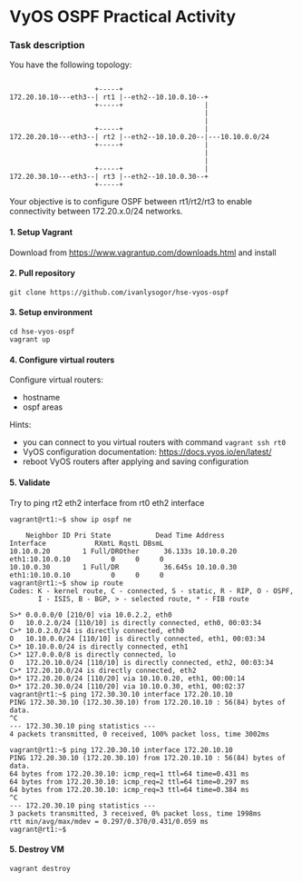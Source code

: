# VyOS OSPF Practical Activity
### Task description
You have the following topology:
```

                     +-----+
172.20.10.10---eth3--| rt1 |--eth2--10.10.0.10--+
                     +-----+                    |
                                                |
                                                | 
                     +-----+                    |
172.20.20.10---eth3--| rt2 |--eth2--10.10.0.20--|---10.10.0.0/24
                     +-----+                    |
                                                |
                                                |
                     +-----+                    |
172.20.30.10---eth3--| rt3 |--eth2--10.10.0.30--+
                     +-----+
```

Your objective is to configure OSPF between rt1/rt2/rt3 to enable connectivity between 172.20.x.0/24 networks.
#### 1. Setup Vagrant
Download from https://www.vagrantup.com/downloads.html and install
#### 2. Pull repository
```git clone https://github.com/ivanlysogor/hse-vyos-ospf```
#### 3. Setup environment
```
cd hse-vyos-ospf
vagrant up
```
#### 4. Configure virtual routers
Configure virtual routers:
- hostname
- ospf areas

Hints:
- you can connect to you virtual routers with command ```vagrant ssh rt0```
- VyOS configuration documentation: https://docs.vyos.io/en/latest/
- reboot VyOS routers after applying and saving configuration

#### 5. Validate
Try to ping rt2 eth2 interface from rt0 eth2 interface
```
vagrant@rt1:~$ show ip ospf ne

    Neighbor ID Pri State           Dead Time Address         Interface            RXmtL RqstL DBsmL
10.10.0.20        1 Full/DROther      36.133s 10.10.0.20      eth1:10.10.0.10          0     0     0
10.10.0.30        1 Full/DR           36.645s 10.10.0.30      eth1:10.10.0.10          0     0     0
vagrant@rt1:~$ show ip route
Codes: K - kernel route, C - connected, S - static, R - RIP, O - OSPF,
       I - ISIS, B - BGP, > - selected route, * - FIB route

S>* 0.0.0.0/0 [210/0] via 10.0.2.2, eth0
O   10.0.2.0/24 [110/10] is directly connected, eth0, 00:03:34
C>* 10.0.2.0/24 is directly connected, eth0
O   10.10.0.0/24 [110/10] is directly connected, eth1, 00:03:34
C>* 10.10.0.0/24 is directly connected, eth1
C>* 127.0.0.0/8 is directly connected, lo
O   172.20.10.0/24 [110/10] is directly connected, eth2, 00:03:34
C>* 172.20.10.0/24 is directly connected, eth2
O>* 172.20.20.0/24 [110/20] via 10.10.0.20, eth1, 00:00:14
O>* 172.20.30.0/24 [110/20] via 10.10.0.30, eth1, 00:02:37
vagrant@rt1:~$ ping 172.30.30.10 interface 172.20.10.10
PING 172.30.30.10 (172.30.30.10) from 172.20.10.10 : 56(84) bytes of data.
^C
--- 172.30.30.10 ping statistics ---
4 packets transmitted, 0 received, 100% packet loss, time 3002ms

vagrant@rt1:~$ ping 172.20.30.10 interface 172.20.10.10
PING 172.20.30.10 (172.20.30.10) from 172.20.10.10 : 56(84) bytes of data.
64 bytes from 172.20.30.10: icmp_req=1 ttl=64 time=0.431 ms
64 bytes from 172.20.30.10: icmp_req=2 ttl=64 time=0.297 ms
64 bytes from 172.20.30.10: icmp_req=3 ttl=64 time=0.384 ms
^C
--- 172.20.30.10 ping statistics ---
3 packets transmitted, 3 received, 0% packet loss, time 1998ms
rtt min/avg/max/mdev = 0.297/0.370/0.431/0.059 ms
vagrant@rt1:~$
```


#### 5. Destroy VM
```vagrant destroy```